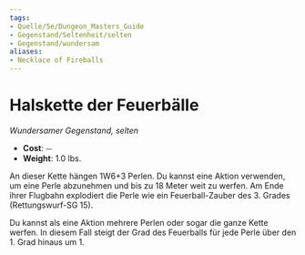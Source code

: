 ```yaml
---
tags:
- Quelle/5e/Dungeon_Masters_Guide
- Gegenstand/Seltenheit/selten
- Gegenstand/wundersam
aliases:
- Necklace of Fireballs
---
```

# Halskette der Feuerbälle
*Wundersamer Gegenstand, selten*  

- **Cost**: ⏤
- **Weight**: 1.0 lbs.

An dieser Kette hängen 1W6+3 Perlen. Du kannst eine Aktion verwenden, um eine Perle abzunehmen und bis zu 18 Meter weit zu werfen. Am Ende ihrer Flugbahn explodiert die Perle wie ein Feuerball-Zauber des 3. Grades (Rettungswurf-SG 15).

Du kannst als eine Aktion mehrere Perlen oder sogar die ganze Kette werfen. In diesem Fall steigt der Grad des Feuerballs für jede Perle über den 1. Grad hinaus um 1.